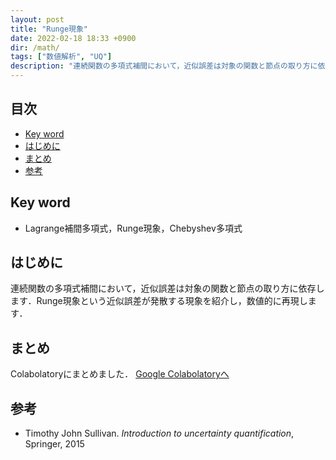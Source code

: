 ```yaml
---
layout: post
title: "Runge現象"
date: 2022-02-18 18:33 +0900
dir: /math/
tags: ["数値解析", "UQ"]
description: "連続関数の多項式補間において，近似誤差は対象の関数と節点の取り方に依存します．Runge現象という近似誤差が発散する現象を紹介し，数値的に再現します．"
---
```


## 目次
- [Key word](#key-word)
- [はじめに](#はじめに)
- [まとめ](#まとめ)
- [参考](#参考)

## Key word
- Lagrange補間多項式，Runge現象，Chebyshev多項式

## はじめに
連続関数の多項式補間において，近似誤差は対象の関数と節点の取り方に依存します．Runge現象という近似誤差が発散する現象を紹介し，数値的に再現します．

## まとめ
Colabolatoryにまとめました．
[Google Colabolatoryへ](https://colab.research.google.com/drive/17KSZ52UEkJkubNxpFtzM9XgfvCKfnOqG?usp=sharing)

## 参考
- Timothy John Sullivan. *Introduction to uncertainty quantification*, Springer, 2015
